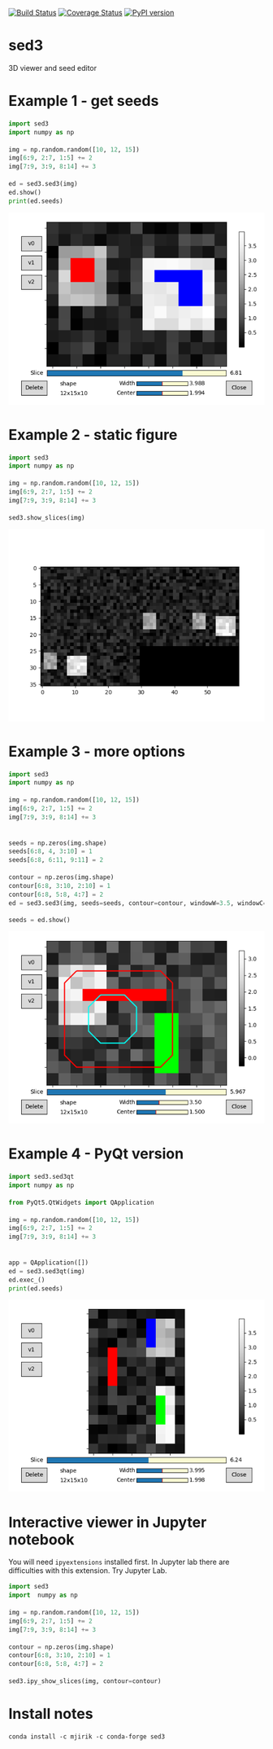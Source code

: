 [![Build Status](https://travis-ci.org/mjirik/sed3.svg?branch=master)](https://travis-ci.org/mjirik/sed3)
[![Coverage Status](https://coveralls.io/repos/mjirik/sed3/badge.svg)](https://coveralls.io/r/mjirik/sed3)
[![PyPI version](https://badge.fury.io/py/sed3.svg)](http://badge.fury.io/py/sed3)

sed3
====

3D viewer and seed editor

Example 1 - get seeds
=======

```python
import sed3
import numpy as np

img = np.random.random([10, 12, 15])
img[6:9, 2:7, 1:5] += 2
img[7:9, 3:9, 8:14] += 3

ed = sed3.sed3(img)
ed.show()
print(ed.seeds)
```

![sed_screenshot](graphics/example01.png)


Example 2 - static figure
=======
```python
import sed3
import numpy as np

img = np.random.random([10, 12, 15])
img[6:9, 2:7, 1:5] += 2
img[7:9, 3:9, 8:14] += 3

sed3.show_slices(img)
```

![sed_screenshot](graphics/example02.png)

Example 3 - more options
=======

```python
import sed3
import numpy as np

img = np.random.random([10, 12, 15])
img[6:9, 2:7, 1:5] += 2
img[7:9, 3:9, 8:14] += 3


seeds = np.zeros(img.shape)
seeds[6:8, 4, 3:10] = 1
seeds[6:8, 6:11, 9:11] = 2

contour = np.zeros(img.shape)
contour[6:8, 3:10, 2:10] = 1
contour[6:8, 5:8, 4:7] = 2
ed = sed3.sed3(img, seeds=seeds, contour=contour, windowW=3.5, windowC=1.5)

seeds = ed.show()
```

![sed_screenshot](graphics/example03.png)

Example 4 - PyQt version
=======

```python
import sed3.sed3qt
import numpy as np

from PyQt5.QtWidgets import QApplication

img = np.random.random([10, 12, 15])
img[6:9, 2:7, 1:5] += 2
img[7:9, 3:9, 8:14] += 3


app = QApplication([])
ed = sed3.sed3qt(img)
ed.exec_()
print(ed.seeds)
```

![sed_screenshot](graphics/example04.png)

# Interactive viewer in Jupyter notebook

You will need `ipyextensions` installed first. In Jupyter lab there are difficulties with this extension. Try Jupyter Lab.

```python
import sed3
import  numpy as np

img = np.random.random([10, 12, 15])
img[6:9, 2:7, 1:5] += 2
img[7:9, 3:9, 8:14] += 3

contour = np.zeros(img.shape)
contour[6:8, 3:10, 2:10] = 1
contour[6:8, 5:8, 4:7] = 2

sed3.ipy_show_slices(img, contour=contour)
```

Install notes 
=============

    conda install -c mjirik -c conda-forge sed3

